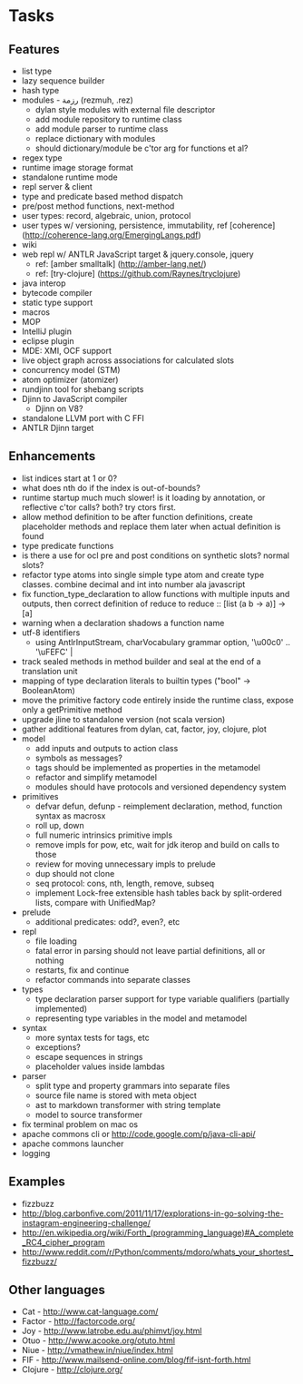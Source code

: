 # Tasks

## Features

- list type
- lazy sequence builder
- hash type
- modules - رزمة (rezmuh, .rez)
  - dylan style modules with external file descriptor
  - add module repository to runtime class
  - add module parser to runtime class
  - replace dictionary with modules
  - should dictionary/module be c'tor arg for functions et al?
- regex type
- runtime image storage format
- standalone runtime mode
- repl server & client
- type and predicate based method dispatch
- pre/post method functions, next-method
- user types: record, algebraic, union, protocol
- user types w/ versioning, persistence, immutability, ref [coherence] (http://coherence-lang.org/EmergingLangs.pdf)
- wiki
- web repl w/ ANTLR JavaScript target & jquery.console, jquery
  - ref: [amber smalltalk] (http://amber-lang.net/)
  - ref: [try-clojure] (https://github.com/Raynes/tryclojure)
- java interop
- bytecode compiler
- static type support
- macros
- MOP
- IntelliJ plugin
- eclipse plugin
- MDE: XMI, OCF support
- live object graph across associations for calculated slots
- concurrency model (STM)
- atom optimizer (atomizer)
- rundjinn tool for shebang scripts
- Djinn to JavaScript compiler
  - Djinn on V8?
- standalone LLVM port with C FFI
- ANTLR Djinn target

## Enhancements

- list indices start at 1 or 0?
- what does nth do if the index is out-of-bounds?
- runtime startup much much slower! is it loading by annotation, or reflective c'tor calls? both? try ctors first.
- allow method definition to be after function definitions, create placeholder methods and replace them later when actual definition is found
- type predicate functions
- is there a use for ocl pre and post conditions on synthetic slots? normal slots?
- refactor type atoms into single simple type atom and create type classes.  combine decimal and int into number ala javascript
- fix function_type_declaration to allow functions with multiple inputs and outputs, then correct definition of reduce to reduce :: [list<a> (a b -> a)] -> [a]
- warning when a declaration shadows a function name
- utf-8 identifiers
  - using AntlrInputStream, charVocabulary grammar option, '\u00c0' .. '\uFEFC' | <ascii range>
- track sealed methods in method builder and seal at the end of a translation unit
- mapping of type declaration literals to builtin types ("bool" -> BooleanAtom)
- move the primitive factory code entirely inside the runtime class, expose only a getPrimitive method
- upgrade jline to standalone version (not scala version)
- gather additional features from dylan, cat, factor, joy, clojure, plot
- model
  - add inputs and outputs to action class
  - symbols as messages?
  - tags should be implemented as properties in the metamodel
  - refactor and simplify metamodel
  - modules should have protocols and versioned dependency system
- primitives
  - defvar defun, defunp - reimplement declaration, method, function syntax as macrosx
  - roll up, down
  - full numeric intrinsics primitive impls
  - remove impls for pow, etc, wait for jdk iterop and build on calls to those
  - review for moving unnecessary impls to prelude
  - dup should not clone
  - seq protocol: cons, nth, length, remove, subseq
  - implement Lock-free extensible hash tables back by split-ordered lists, compare with UnifiedMap?
- prelude
  - additional predicates: odd?, even?, etc
- repl
  - file loading
  - fatal error in parsing should not leave partial definitions, all or nothing
  - restarts, fix and continue
  - refactor commands into separate classes
- types
  - type declaration parser support for type variable qualifiers (partially implemented)
  - representing type variables in the model and metamodel
- syntax
  - more syntax tests for tags, etc
  - exceptions?
  - escape sequences in strings
  - placeholder values inside lambdas
- parser
  - split type and property grammars into separate files
  - source file name is stored with meta object
  - ast to markdown transformer with string template
  - model to source transformer
- fix terminal problem on mac os
- apache commons cli or http://code.google.com/p/java-cli-api/
- apache commons launcher
- logging

## Examples

- fizzbuzz
- http://blog.carbonfive.com/2011/11/17/explorations-in-go-solving-the-instagram-engineering-challenge/
- http://en.wikipedia.org/wiki/Forth_(programming_language)#A_complete_RC4_cipher_program
- http://www.reddit.com/r/Python/comments/mdoro/whats_your_shortest_fizzbuzz/

## Other languages

- Cat - http://www.cat-language.com/
- Factor - http://factorcode.org/
- Joy - http://www.latrobe.edu.au/phimvt/joy.html
- Otuo - http://www.acooke.org/otuto.html
- Niue - http://vmathew.in/niue/index.html
- FIF - http://www.mailsend-online.com/blog/fif-isnt-forth.html
- Clojure - http://clojure.org/
